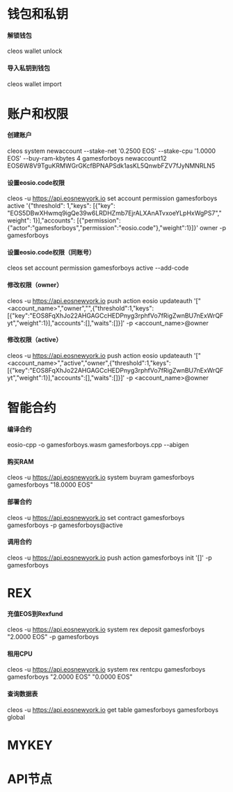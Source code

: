 # 钱包和私钥

#### 解锁钱包
cleos wallet unlock
#### 导入私钥到钱包
cleos wallet import

# 账户和权限

#### 创建账户
cleos system newaccount --stake-net '0.2500 EOS' --stake-cpu '1.0000 EOS' --buy-ram-kbytes 4 gamesforboys newaccount12 EOS6W8V9TguKRMWGrGKcfBPNAPSdk1asKL5QnwbFZV7fJyNMNRLN5
#### 设置eosio.code权限
cleos -u https://api.eosnewyork.io set account permission gamesforboys active '{"threshold": 1,"keys": [{"key": "EOS5DBwXHwmq9igQe39w6LRDHZmb7EjrALXAnATvxoeYLpHxWgPS7","weight": 1}],"accounts": [{"permission":{"actor":"gamesforboys","permission":"eosio.code"},"weight":1}]}' owner -p gamesforboys
#### 设置eosio.code权限（同账号）
cleos set account permission gamesforboys active --add-code
#### 修改权限（owner）
cleos -u https://api.eosnewyork.io push action eosio updateauth '["<account_name>","owner","",{"threshold":1,"keys":[{"key":"EOS8FqXhJo22AHGAGCcHEDPnyg3rphfVo7fRigZwnBU7nExWrQFyt","weight":1}],"accounts":[],"waits":[]}]' -p <account_name>@owner
#### 修改权限（active）
cleos -u https://api.eosnewyork.io push action eosio updateauth '["<account_name>","active","owner",{"threshold":1,"keys":[{"key":"EOS8FqXhJo22AHGAGCcHEDPnyg3rphfVo7fRigZwnBU7nExWrQFyt","weight":1}],"accounts":[],"waits":[]}]' -p <account_name>@owner

# 智能合约

#### 编译合约
eosio-cpp -o gamesforboys.wasm gamesforboys.cpp --abigen
#### 购买RAM
cleos -u https://api.eosnewyork.io system buyram gamesforboys gamesforboys "18.0000 EOS"
#### 部署合约
cleos -u https://api.eosnewyork.io set contract gamesforboys gamesforboys -p gamesforboys@active
#### 调用合约
cleos -u https://api.eosnewyork.io push action gamesforboys init '[]' -p gamesforboys

# REX

#### 充值EOS到Rexfund
cleos -u https://api.eosnewyork.io system rex deposit gamesforboys "2.0000 EOS" -p gamesforboys
#### 租用CPU
cleos -u https://api.eosnewyork.io system rex rentcpu gamesforboys gamesforboys "2.0000 EOS" "0.0000 EOS"
#### 查询数据表
cleos -u https://api.eosnewyork.io get table gamesforboys gamesforboys global

# MYKEY

# API节点



